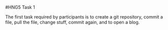 #HNG5 Task 1


The first task required by participants is to create a git repository, commit a file, pull the file, change stuff, commit again, and to open a blog.
